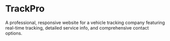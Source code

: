 # TrackPro
A professional, responsive website for a vehicle tracking company featuring real-time tracking, detailed service info, and comprehensive contact options.
